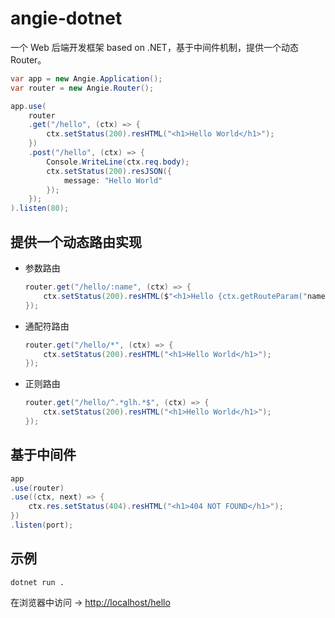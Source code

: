 # angie-dotnet

一个 Web 后端开发框架 based on .NET，基于中间件机制，提供一个动态 Router。

```cs
var app = new Angie.Application();
var router = new Angie.Router();

app.use(
    router
    .get("/hello", (ctx) => {
        ctx.setStatus(200).resHTML("<h1>Hello World</h1>");
    })
    .post("/hello", (ctx) => {
        Console.WriteLine(ctx.req.body);
        ctx.setStatus(200).resJSON({
            message: "Hello World"
        }); 
    });
).listen(80);
```

## 提供一个动态路由实现

- 参数路由

    ```cs
    router.get("/hello/:name", (ctx) => {
        ctx.setStatus(200).resHTML($"<h1>Hello {ctx.getRouteParam("name") ?? "World"}</h1>");
    });
    ```

- 通配符路由

    ```cs
    router.get("/hello/*", (ctx) => {
        ctx.setStatus(200).resHTML("<h1>Hello World</h1>");
    });
    ```

- 正则路由

    ```cs
    router.get("/hello/^.*glh.*$", (ctx) => {
        ctx.setStatus(200).resHTML("<h1>Hello World</h1>");
    });
    ```

## 基于中间件

```cs
app
.use(router)
.use((ctx, next) => {
    ctx.res.setStatus(404).resHTML("<h1>404 NOT FOUND</h1>");
})
.listen(port);
```

## 示例

```shell
dotnet run .
```

在浏览器中访问 -> [http://localhost/hello](http://localhost/hello)
